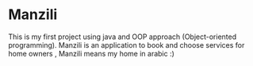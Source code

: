 # Manzili
This is my first project using java and OOP approach (Object-oriented programming). Manzili is an application to book and choose services for home owners , Manzili means my home in arabic :) 
